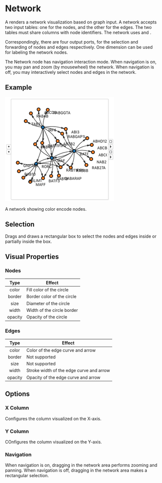 # Network

A <node-type type="network"/> renders a network visualization based on graph input.
A network accepts two input tables: one for the nodes, and the other for the edges.
The two tables must share columns with node identifiers.
The network uses <ui-prop prop="edge-source-column"/> and <ui-prop prop="edge-target-column"/>.

Correspondingly, there are four output ports, for the selection and forwarding of nodes and edges respectively. One dimension can be used for labeling the network nodes.

The Network node has navigation interaction mode. When navigation is on, you may pan and zoom (by mousewheel) the network. When navigation is off, you may interactively select nodes and edges in the network.

## Example
![network](./network.png)

A network showing color encode nodes.

## Selection
Drags and draws a rectangular box to select the nodes and edges inside or partially inside the box.

## Visual Properties

### Nodes
| Type | Effect |
|:----:| ------ |
| color | Fill color of the circle |
| border | Border color of the circle |
| size | Diameter of the circle |
| width | Width of the circle border |
| opacity | Opacity of the circle |

### Edges
| Type | Effect |
|:----:| ------ |
| color | Color of the edge curve and arrow |
| border | Not supported |
| size | Not supported |
| width | Stroke width of the edge curve and arrow |
| opacity | Opacity of the edge curve and arrow |

## Options
### X Column
Configures the column visualized on the X-axis.

### Y Column
COnfigures the column visualized on the Y-axis.

### Navigation
When navigation is on, dragging in the network area performs zooming and panning.
When navigation is off, dragging in the network area makes a rectangular selection.
